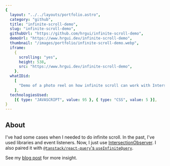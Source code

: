 ```yaml
---
{
  layout: "../../layouts/portfolio.astro",
  category: "github",
  title: "infinite-scroll-demo",
  slug: "infinite-scroll-demo",
  githubUrl: "https://github.com/hrgui/infinite-scroll-demo",
  demoUrl: "https://www.hrgui.dev/infinite-scroll-demo",
  thumbnail: "/images/portfolio/infinite-scroll-demo.webp",
  iframe:
    {
      scrolling: "yes",
      height: 538,
      src: "https://www.hrgui.dev/infinite-scroll-demo",
    },
  whatIDid:
    [
      "Demo of a photo reel on how infinite scroll can work with IntersectionObserver",
    ],
  technologiesUsed:
    [{ type: "JAVASCRIPT", value: 95 }, { type: "CSS", value: 5 }],
}
---
```


## About

I've had some cases when I needed to do infinite scroll. In the past, I've used libraries and event listeners. Now, I just use [IntersectionObserver](https://developer.mozilla.org/en-US/docs/Web/API/Intersection_Observer_API). I also paired it with [`@tanstack/react-query`'s `useInfiniteQuery`](https://tanstack.com/query/v4/docs/reference/useInfiniteQuery).

See my [blog post](/posts/infinite-scroll) for more insight.

